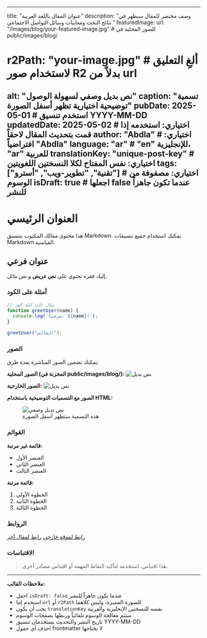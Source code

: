 
---
title: "عنوان المقال باللغة العربية"
description: "وصف مختصر للمقال سيظهر في نتائج البحث ومعاينات وسائل التواصل الاجتماعي."
featuredImage: 
  url: "/images/blog/your-featured-image.jpg"  # للصور المحلية في public/images/blog/
  # r2Path: "your-image.jpg"  # ألغِ التعليق لاستخدام صور R2 بدلاً من url
  alt: "نص بديل وصفي لسهولة الوصول"
  caption: "تسمية توضيحية اختيارية تظهر أسفل الصورة"
pubDate: 2025-05-01  # استخدم تنسيق YYYY-MM-DD
updatedDate: 2025-05-02  # اختياري: استخدمه إذا قمت بتحديث المقال لاحقاً
author: "Abdla"  # اختياري: افتراضياً "Abdla"
language: "ar"  # "en" للإنجليزية، "ar" للعربية
translationKey: "unique-post-key"  # اختياري: نفس المفتاح لكلا النسختين اللغويتين
tags: ["تقنية", "تطوير-ويب", "أسترو"]  # اختياري: مصفوفة من الوسوم
isDraft: true  # اجعلها false عندما تكون جاهزاً للنشر
---

# العنوان الرئيسي

هذا محتوى مقالك المكتوب بتنسيق Markdown. يمكنك استخدام جميع تنسيقات Markdown القياسية.

## عنوان فرعي

إليك فقرة تحتوي على **نص عريض** و *نص مائل*.

### أمثلة على الكود

```javascript
// مثال على كتلة كود
function greetUser(name) {
  console.log(`مرحباً، ${name}!`);
}

greetUser("العالم");
```

### الصور

يمكنك تضمين الصور المباشرة بعدة طرق:

**الصور المحلية (المخزنة في public/images/blog/):**
![نص بديل](/images/blog/your-inline-image.jpg)

**الصور الخارجية:**
![نص بديل](https://example.com/image.jpg)

**الصور مع التسميات التوضيحية باستخدام HTML:**
<figure>
  <img src="/images/blog/image-with-caption.jpg" alt="نص بديل وصفي" />
  <figcaption>هذه التسمية ستظهر أسفل الصورة</figcaption>
</figure>

### القوائم

**قائمة غير مرتبة:**
- العنصر الأول
- العنصر الثاني
- العنصر الثالث

**قائمة مرتبة:**
1. الخطوة الأولى
2. الخطوة الثانية
3. الخطوة الثالثة

### الروابط

[رابط لموقع خارجي](https://example.com)
[رابط لمقال آخر](/ar/blog/another-post)

### الاقتباسات

> هذا اقتباس. استخدمه لتأكيد النقاط المهمة أو اقتباس مصادر أخرى.

---

**ملاحظات القالب:**
- اجعل `isDraft: false` عندما تكون جاهزاً للنشر
- استخدم إما `url` أو `r2Path` للصورة المميزة، وليس كلاهما
- يجب أن يكون `translationKey` نفسه للنسختين الإنجليزية والعربية
- ستتم معالجة الوسوم تلقائياً وربطها بصفحات الوسوم
- تاريخ النشر والتحديث يستخدمان تنسيق YYYY-MM-DD
- احذف أي حقول frontmatter لا تحتاجها
